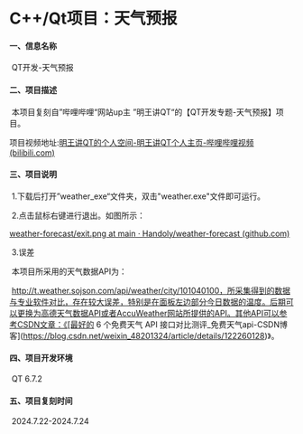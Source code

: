 # C++/Qt项目：天气预报

#### 一、信息名称

​	QT开发-天气预报

#### 二、项目描述

​	本项目复刻自”哔哩哔哩“网站up主 ”明王讲QT“的【QT开发专题-天气预报】项目。

项目视频地址:[明王讲QT的个人空间-明王讲QT个人主页-哔哩哔哩视频 (bilibili.com)](https://space.bilibili.com/484726558/channel/collectiondetail?sid=751973)

#### 三、项目说明

​	1.下载后打开”weather_exe“文件夹，双击"weather.exe"文件即可运行。

​	2.点击鼠标右键进行退出。如图所示：

[weather-forecast/exit.png at main · Handoly/weather-forecast (github.com)](https://github.com/Handoly/weather-forecast/blob/main/exit.png)

​	3.误差

​		本项目所采用的天气数据API为：

​	http://t.weather.sojson.com/api/weather/city/101040100，所采集得到的数据与专业软件对比，存在较大误差，特别是在面板左边部分今日数据的温度。后期可以更换为高德天气数据API或者AccuWeather网站所提供的API。其他API可以参考CSDN文章：《[最好的 6 个免费天气 API 接口对比测评_免费天气api-CSDN博客](https://blog.csdn.net/weixin_48201324/article/details/122260128)》。

#### 四、项目开发环境

​	QT 6.7.2

#### 五、项目复刻时间

​	2024.7.22-2024.7.24
